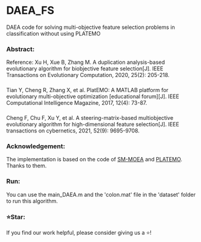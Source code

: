 # DAEA_FS
DAEA code for solving multi-objective feature selection problems in classification without using PLATEMO
### Abstract:
Reference: Xu H, Xue B, Zhang M. A duplication analysis-based evolutionary algorithm for biobjective feature selection[J]. IEEE Transactions on Evolutionary Computation, 2020, 25(2): 205-218.
###
Tian Y, Cheng R, Zhang X, et al. PlatEMO: A MATLAB platform for evolutionary multi-objective optimization [educational forum][J]. IEEE Computational Intelligence Magazine, 2017, 12(4): 73-87.
###
Cheng F, Chu F, Xu Y, et al. A steering-matrix-based multiobjective evolutionary algorithm for high-dimensional feature selection[J]. IEEE transactions on cybernetics, 2021, 52(9): 9695-9708.
### Acknowledgement:
The implementation is based on the code of [SM-MOEA](https://github.com/BIMK/SM-MOEA) and [PLATEMO](https://github.com/BIMK/PlatEMO). Thanks to them.
### Run:
You can use the main_DAEA.m and the 'colon.mat' file in the 'dataset' folder to run this algorithm.
### ⭐Star:
If you find our work helpful, please consider giving us a ⭐!
